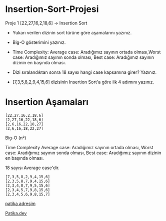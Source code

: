 # Insertion-Sort-Projesi

Proje 1
[22,27,16,2,18,6] -> Insertion Sort

- Yukarı verilen dizinin sort türüne göre aşamalarını yazınız.

- Big-O gösterimini yazınız.

- Time Complexity: Average case: Aradığımız sayının ortada olması,Worst case: Aradığımız sayının sonda olması, Best case: Aradığımız sayının dizinin en başında olması.

- Dizi sıralandıktan sonra 18 sayısı hangi case kapsamına girer? Yazınız.

- [7,3,5,8,2,9,4,15,6] dizisinin Insertion Sort'a göre ilk 4 adımını yazınız.

# Insertion Aşamaları

```
[22,27,16,2,18,6] 
[2,27,16,22,18,6]
[2,6,16,22,18,27]
[2,6,16,18,22,27]
 ```

Big-O (n²)


Time Complexity Average case: Aradığımız sayının ortada olması, Worst case: Aradığımız sayının sonda olması, Best case: Aradığımız sayının dizinin en başında olması.

18 sayısı Average case'dir.
```
[7,3,5,8,2,9,4,15,6]
[2,3,5,8,7,9,4,15,6] 
[2,3,4,8,7,9,5,15,6] 
[2,3,4,5,7,9,8,15,6]
[2,3,4,5,6,9,8,15,7]
```
[patika adresim](https://app.patika.dev/elifozaydin)

[Patika.dev](https://www.patika.dev/tr)
